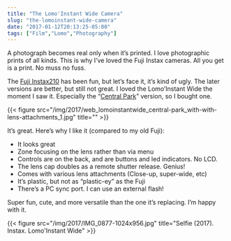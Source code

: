 ```yaml
---
title: "The Lomo'Instant Wide Camera"
slug: "the-lomoinstant-wide-camera"
date: "2017-01-12T20:13:25-05:00"
tags: ["Film","Lomo","Photography"]
---
```


A photograph becomes real only when it’s printed. I love photographic
prints of all kinds. This is why I’ve loved the Fuji Instax cameras. All
you get is a print. No muss no fuss.

The [Fuji Instax210](https://www.bhphotovideo.com/c/product/657176-REG/Fujifilm_15950793_Instax_210_Instant_Film.html#!)
has been fun, but let’s face it, it’s kind of ugly. The later versions
are better, but still not great. I loved the Lomo’Instant Wide the
moment I saw it. Especially the “[Central Park](https://shop.lomography.com/en/cameras/camera-best-sellers/lomo-instant-wide-central-park-combo)”
version, so I bought one.

{{< figure src="/img/2017/web_lomoinstantwide_central-park_with-with-lens-attachments_1.jpg" title="" >}}

It’s great. Here’s why I like it (compared to my old Fuji):

-   It looks great
-   Zone focusing on the lens rather than via menu
-   Controls are on the back, and are buttons and led indicators. No
    LCD.
-   The lens cap doubles as a remote shutter release. Genius!
-   Comes with various lens attachments (Close-up, super-wide, etc)
-   It’s plastic, but not as “plastic-ey” as the Fuji
-   There’s a PC sync port. I can use an external flash!

Super fun, cute, and more versatile than the one it’s replacing. I’m
happy with it.

{{< figure src="/img/2017/IMG_0877-1024x956.jpg" title="Selfie (2017). Instax. Lomo'Instant Wide" >}}
